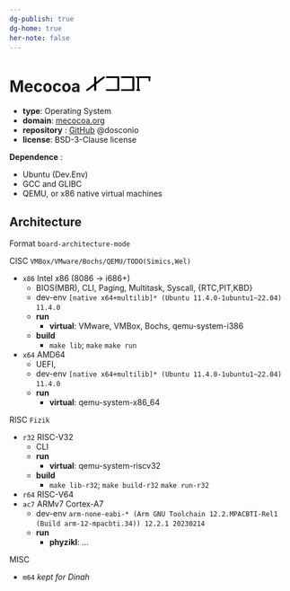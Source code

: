 ```yaml
---
dg-publish: true
dg-home: true
her-note: false
---
```


# Mecocoa ![LOGO](./rsource/logo/MCCA20240501.png) 

- **type**: Operating System
- **domain**: [mecocoa.org](http://mecocoa.org/) 
- **repository** : [GitHub](https://github.com/dosconio/mecocoa)  @dosconio
- **license**: BSD-3-Clause license

**Dependence** :
- Ubuntu (Dev.Env)
- GCC and GLIBC
- QEMU, or x86 native virtual machines

## Architecture

Format `board-architecture-mode`


CISC `VMBox/VMware/Bochs/QEMU/TODO(Simics,Wel)`
- `x86` Intel x86 (8086 -> i686+)
	- BIOS(MBR), CLI, Paging, Multitask, Syscall, {RTC,PIT,KBD}
	- dev-env `[native x64+multilib]* (Ubuntu 11.4.0-1ubuntu1~22.04) 11.4.0`
	- **run**
		- **virtual**: VMware, VMBox, Bochs, qemu-system-i386
	- **build**
		- `make lib`; `make` `make run`
- `x64` AMD64
	- UEFI,
	- dev-env `[native x64+multilib]* (Ubuntu 11.4.0-1ubuntu1~22.04) 11.4.0`
	- **run**
		- **virtual**: qemu-system-x86_64
	
RISC `Fizik`
- `r32` RISC-V32
	- CLI
	- **run**
		- **virtual**: qemu-system-riscv32
	- **build**
		- `make lib-r32`; `make build-r32` `make run-r32`
- `r64` RISC-V64
- `ac7` ARMv7 Cortex-A7
	- dev-env `arm-none-eabi-* (Arm GNU Toolchain 12.2.MPACBTI-Rel1 (Build arm-12-mpacbti.34)) 12.2.1 20230214`
	- **run**
		- **phyzikl**: ...

MISC
- `m64` *kept for Dinah* 

